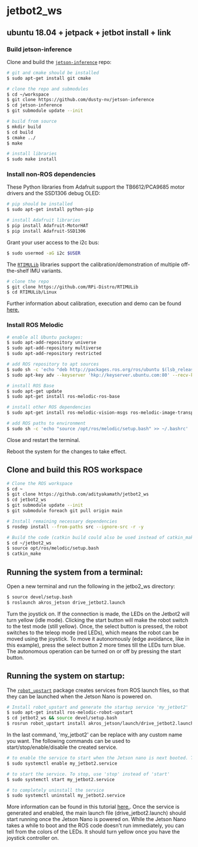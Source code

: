 # jetbot2_ws

## ubuntu 18.04 + jetpack + jetbot install + link

### Build jetson-inference

Clone and build the [`jetson-inference`](https://github.com/dusty-nv/jetson-inference) repo:

```bash
# git and cmake should be installed
$ sudo apt-get install git cmake

# clone the repo and submodules
$ cd ~/workspace
$ git clone https://github.com/dusty-nv/jetson-inference
$ cd jetson-inference
$ git submodule update --init

# build from source
$ mkdir build
$ cd build
$ cmake ../
$ make

# install libraries
$ sudo make install
```

### Install non-ROS dependencies

These Python libraries from Adafruit support the TB6612/PCA9685 motor drivers and the SSD1306 debug OLED:

```bash
# pip should be installed
$ sudo apt-get install python-pip

# install Adafruit libraries
$ pip install Adafruit-MotorHAT
$ pip install Adafruit-SSD1306
```

Grant your user access to the i2c bus:

```bash
$ sudo usermod -aG i2c $USER
```

The [`RTIMULib`](https://github.com/RPi-Distro/RTIMULib) libraries support the calibration/demonstration of multiple off-the-shelf IMU variants.

```bash
# clone the repo
$ git clone https://github.com/RPi-Distro/RTIMULib
$ cd RTIMULib/Linux
```

Further information about calibration, execution and demo can be found [here.](https://github.com/RPi-Distro/RTIMULib/tree/master/Linux)

### Install ROS Melodic

```bash
# enable all Ubuntu packages:
$ sudo apt-add-repository universe
$ sudo apt-add-repository multiverse
$ sudo apt-add-repository restricted

# add ROS repository to apt sources
$ sudo sh -c 'echo "deb http://packages.ros.org/ros/ubuntu $(lsb_release -sc) main" > /etc/apt/sources.list.d/ros-latest.list'
$ sudo apt-key adv --keyserver 'hkp://keyserver.ubuntu.com:80' --recv-key C1CF6E31E6BADE8868B172B4F42ED6FBAB17C654

# install ROS Base
$ sudo apt-get update
$ sudo apt-get install ros-melodic-ros-base

# install other ROS dependencies
$ sudo apt-get install ros-melodic-vision-msgs ros-melodic-image-transport ros-melodic-image-publisher ros-melodic-joy

# add ROS paths to environment
$ sudo sh -c 'echo "source /opt/ros/melodic/setup.bash" >> ~/.bashrc'
```

Close and restart the terminal.

Reboot the system for the changes to take effect.

## Clone and build this ROS workspace

```bash
# Clone the ROS workspace
$ cd ~
$ git clone https://github.com/adityakamath/jetbot2_ws
$ cd jetbot2_ws
$ git submodule update --init
$ git submodule foreach git pull origin main

# Install remaining necessary dependencies
$ rosdep install --from-paths src --ignore-src -r -y

# Build the code (catkin build could also be used instead of catkin_make if the necessary dependencies are installed)
$ cd ~/jetbot2_ws
$ source opt/ros/melodic/setup.bash
$ catkin_make
```

## Running the system from a terminal:
Open a new terminal and run the following in the jetbo2_ws directory:

```bash
$ source devel/setup.bash
$ roslaunch akros_jetson drive_jetbot2.launch
```

Turn the joystick on. If the connection is made, the LEDs on the Jetbot2 will turn yellow (idle mode). Clicking the start button will make the robot switch to the test mode (still yellow). Once, the select button is pressed, the robot switches to the teleop mode (red LEDs), which means the robot can be moved using the joystick. To move it autonomously (edge avoidance, like in this example), press the select button 2 more times till the LEDs turn blue. The autonomous operation can be turned on or off by pressing the start button. 


## Running the system on startup:
The [`robot_upstart`](http://docs.ros.org/en/jade/api/robot_upstart/html/) package creates services from ROS launch files, so that they can be launched when the Jetson Nano is powered on. 

```bash
# Install robot_upstart and generate the startup service 'my_jetbot2'
$ sudo apt-get install ros-melodic-robot-upstart
$ cd jetbot2_ws && source devel/setup.bash
$ rosrun robot_upstart install akros_jetson/launch/drive_jetbot2.launch --job my_jetbot2 --symlink
```

In the last command, 'my_jetbot2' can be replace with any custom name you want. The following commands can be used to start/stop/enable/disable the created service.

```bash
# to enable the service to start when the Jetson nano is next booted. To disable the service use 'disable'
$ sudo systemctl enable my_jetbot2.service

# to start the service. To stop, use 'stop' instead of 'start'
$ sudo systemctl start my_jetbot2.service

# to completely uninstall the service
$ sudo systemctl uninstall my_jetbot2.service
```

More information can be found in this tutorial [here.](https://roboticsbackend.com/make-ros-launch-start-on-boot-with-robot_upstart/). Once the service is generated and enabled, the main launch file (drive_jetbot2.launch) should start running once the Jetson Nano is powered on. While the Jetson Nano takes a while to boot and the ROS code doesn't run immediately, you can tell from the colors of the LEDs. It should turn yellow once you have the joystick controller on. 





